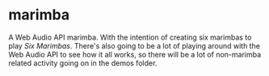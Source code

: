 # marimba
A Web Audio API marimba. With the intention of creating six marimbas to play *Six Marimbas*. There's also going to be a lot of playing around with the Web Audio API to see how it all works, so there will be a lot of non-marimba related activity going on in the demos folder.
